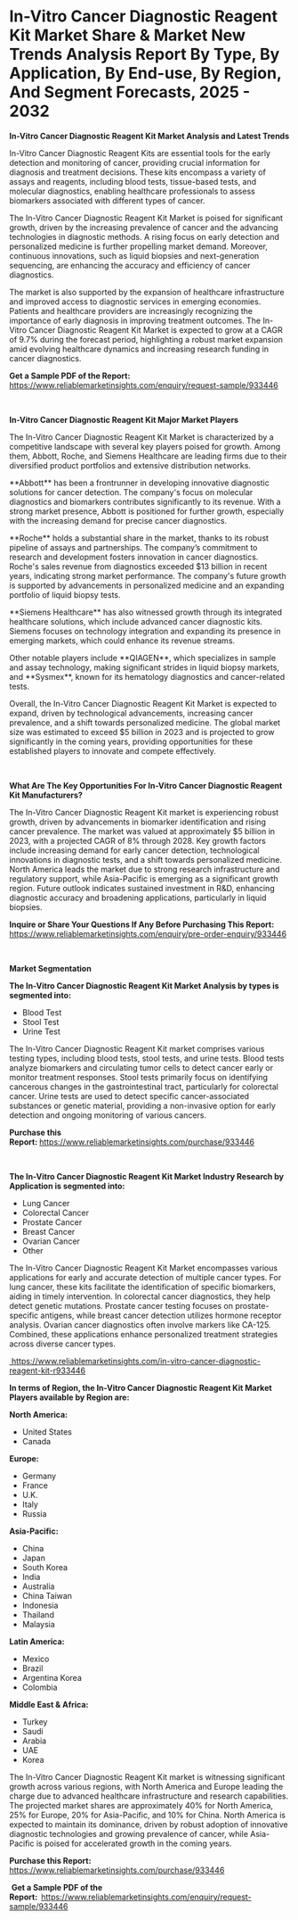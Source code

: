 <p><h1>In-Vitro Cancer Diagnostic Reagent Kit Market Share & Market New Trends Analysis Report By Type, By Application, By End-use, By Region, And Segment Forecasts, 2025 - 2032</h1></p><p><strong>In-Vitro Cancer Diagnostic Reagent Kit Market Analysis and Latest Trends</strong></p>
<p><p>In-Vitro Cancer Diagnostic Reagent Kits are essential tools for the early detection and monitoring of cancer, providing crucial information for diagnosis and treatment decisions. These kits encompass a variety of assays and reagents, including blood tests, tissue-based tests, and molecular diagnostics, enabling healthcare professionals to assess biomarkers associated with different types of cancer.</p><p>The In-Vitro Cancer Diagnostic Reagent Kit Market is poised for significant growth, driven by the increasing prevalence of cancer and the advancing technologies in diagnostic methods. A rising focus on early detection and personalized medicine is further propelling market demand. Moreover, continuous innovations, such as liquid biopsies and next-generation sequencing, are enhancing the accuracy and efficiency of cancer diagnostics.</p><p>The market is also supported by the expansion of healthcare infrastructure and improved access to diagnostic services in emerging economies. Patients and healthcare providers are increasingly recognizing the importance of early diagnosis in improving treatment outcomes. The In-Vitro Cancer Diagnostic Reagent Kit Market is expected to grow at a CAGR of 9.7% during the forecast period, highlighting a robust market expansion amid evolving healthcare dynamics and increasing research funding in cancer diagnostics.</p></p>
<p><strong>Get a Sample PDF of the Report:&nbsp;</strong> <a href="https://www.reliablemarketinsights.com/enquiry/request-sample/933446?utm_campaign=3014&utm_medium=2&utm_source=Github&utm_content=ia&utm_term=14042025&utm_id=in-vitro-cancer-diagnostic-reagent-kit">https://www.reliablemarketinsights.com/enquiry/request-sample/933446</a></p>
<p>&nbsp;</p>
<p><strong>In-Vitro Cancer Diagnostic Reagent Kit Major Market Players</strong></p>
<p><p>The In-Vitro Cancer Diagnostic Reagent Kit Market is characterized by a competitive landscape with several key players poised for growth. Among them, Abbott, Roche, and Siemens Healthcare are leading firms due to their diversified product portfolios and extensive distribution networks.</p><p>**Abbott** has been a frontrunner in developing innovative diagnostic solutions for cancer detection. The company's focus on molecular diagnostics and biomarkers contributes significantly to its revenue. With a strong market presence, Abbott is positioned for further growth, especially with the increasing demand for precise cancer diagnostics.</p><p>**Roche** holds a substantial share in the market, thanks to its robust pipeline of assays and partnerships. The company’s commitment to research and development fosters innovation in cancer diagnostics. Roche's sales revenue from diagnostics exceeded $13 billion in recent years, indicating strong market performance. The company's future growth is supported by advancements in personalized medicine and an expanding portfolio of liquid biopsy tests.</p><p>**Siemens Healthcare** has also witnessed growth through its integrated healthcare solutions, which include advanced cancer diagnostic kits. Siemens focuses on technology integration and expanding its presence in emerging markets, which could enhance its revenue streams. </p><p>Other notable players include **QIAGEN**, which specializes in sample and assay technology, making significant strides in liquid biopsy markets, and **Sysmex**, known for its hematology diagnostics and cancer-related tests.</p><p>Overall, the In-Vitro Cancer Diagnostic Reagent Kit Market is expected to expand, driven by technological advancements, increasing cancer prevalence, and a shift towards personalized medicine. The global market size was estimated to exceed $5 billion in 2023 and is projected to grow significantly in the coming years, providing opportunities for these established players to innovate and compete effectively.</p></p>
<p>&nbsp;</p>
<p><strong>What Are The Key Opportunities For In-Vitro Cancer Diagnostic Reagent Kit Manufacturers?</strong></p>
<p><p>The In-Vitro Cancer Diagnostic Reagent Kit market is experiencing robust growth, driven by advancements in biomarker identification and rising cancer prevalence. The market was valued at approximately $5 billion in 2023, with a projected CAGR of 8% through 2028. Key growth factors include increasing demand for early cancer detection, technological innovations in diagnostic tests, and a shift towards personalized medicine. North America leads the market due to strong research infrastructure and regulatory support, while Asia-Pacific is emerging as a significant growth region. Future outlook indicates sustained investment in R&D, enhancing diagnostic accuracy and broadening applications, particularly in liquid biopsies.</p></p>
<p><strong>Inquire or Share Your Questions If Any Before Purchasing This Report:</strong> <a href="https://www.reliablemarketinsights.com/enquiry/pre-order-enquiry/933446?utm_campaign=3014&utm_medium=2&utm_source=Github&utm_content=ia&utm_term=14042025&utm_id=in-vitro-cancer-diagnostic-reagent-kit">https://www.reliablemarketinsights.com/enquiry/pre-order-enquiry/933446</a></p>
<p>&nbsp;</p>
<p><strong>Market Segmentation</strong></p>
<p><strong>The In-Vitro Cancer Diagnostic Reagent Kit Market Analysis by types is segmented into:</strong></p>
<p><ul><li>Blood Test</li><li>Stool Test</li><li>Urine Test</li></ul></p>
<p><p>The In-Vitro Cancer Diagnostic Reagent Kit market comprises various testing types, including blood tests, stool tests, and urine tests. Blood tests analyze biomarkers and circulating tumor cells to detect cancer early or monitor treatment responses. Stool tests primarily focus on identifying cancerous changes in the gastrointestinal tract, particularly for colorectal cancer. Urine tests are used to detect specific cancer-associated substances or genetic material, providing a non-invasive option for early detection and ongoing monitoring of various cancers.</p></p>
<p><strong>Purchase this Report:&nbsp;</strong><a href="https://www.reliablemarketinsights.com/purchase/933446?utm_campaign=3014&utm_medium=2&utm_source=Github&utm_content=ia&utm_term=14042025&utm_id=in-vitro-cancer-diagnostic-reagent-kit">https://www.reliablemarketinsights.com/purchase/933446</a></p>
<p>&nbsp;</p>
<p><strong>The In-Vitro Cancer Diagnostic Reagent Kit Market Industry Research by Application is segmented into:</strong></p>
<p><ul><li>Lung Cancer</li><li>Colorectal Cancer</li><li>Prostate Cancer</li><li>Breast Cancer</li><li>Ovarian Cancer</li><li>Other</li></ul></p>
<p><p>The In-Vitro Cancer Diagnostic Reagent Kit Market encompasses various applications for early and accurate detection of multiple cancer types. For lung cancer, these kits facilitate the identification of specific biomarkers, aiding in timely intervention. In colorectal cancer diagnostics, they help detect genetic mutations. Prostate cancer testing focuses on prostate-specific antigens, while breast cancer detection utilizes hormone receptor analysis. Ovarian cancer diagnostics often involve markers like CA-125. Combined, these applications enhance personalized treatment strategies across diverse cancer types.</p></p>
<p><a href="https://www.reliablemarketinsights.com/in-vitro-cancer-diagnostic-reagent-kit-r933446?utm_campaign=3014&utm_medium=2&utm_source=Github&utm_content=ia&utm_term=14042025&utm_id=in-vitro-cancer-diagnostic-reagent-kit">&nbsp;https://www.reliablemarketinsights.com/in-vitro-cancer-diagnostic-reagent-kit-r933446</a></p>
<p><strong>In terms of Region, the In-Vitro Cancer Diagnostic Reagent Kit Market Players available by Region are:</strong></p>
<p>
    <p> <strong> North America: </strong>
        <ul>
            <li>United States</li>
            <li>Canada</li>
        </ul>
        </p> 
    <p> <strong> Europe: </strong>
        <ul>
            <li>Germany</li>
            <li>France</li>
            <li>U.K.</li>
            <li>Italy</li>
            <li>Russia</li>
        </ul>
        </p> 
    <p> <strong> Asia-Pacific: </strong>
        <ul>
            <li>China</li>
            <li>Japan</li>
            <li>South Korea</li>
            <li>India</li>
            <li>Australia</li>
            <li>China Taiwan</li>
            <li>Indonesia</li>
            <li>Thailand</li>
            <li>Malaysia</li>
        </ul>
        </p> 
    <p> <strong> Latin America: </strong>
        <ul>
            <li>Mexico</li>
            <li>Brazil</li>
            <li>Argentina Korea</li>
            <li>Colombia</li>
        </ul>
        </p> 
    <p> <strong> Middle East & Africa: </strong>
        <ul>
            <li>Turkey</li>
            <li>Saudi</li>
            <li>Arabia</li>
            <li>UAE</li>
            <li>Korea</li>
        </ul>
    </p>
    </p>
<p><p>The In-Vitro Cancer Diagnostic Reagent Kit market is witnessing significant growth across various regions, with North America and Europe leading the charge due to advanced healthcare infrastructure and research capabilities. The projected market shares are approximately 40% for North America, 25% for Europe, 20% for Asia-Pacific, and 10% for China. North America is expected to maintain its dominance, driven by robust adoption of innovative diagnostic technologies and growing prevalence of cancer, while Asia-Pacific is poised for accelerated growth in the coming years.</p></p>
<p><strong>Purchase this Report: </strong><a href="https://www.reliablemarketinsights.com/purchase/933446?utm_campaign=3014&utm_medium=2&utm_source=Github&utm_content=ia&utm_term=14042025&utm_id=in-vitro-cancer-diagnostic-reagent-kit">https://www.reliablemarketinsights.com/purchase/933446</a></p>
<p>&nbsp;<strong>Get a Sample PDF of the Report:&nbsp;&nbsp;</strong><a href="https://www.reliablemarketinsights.com/enquiry/request-sample/933446?utm_campaign=3014&utm_medium=2&utm_source=Github&utm_content=ia&utm_term=14042025&utm_id=in-vitro-cancer-diagnostic-reagent-kit">https://www.reliablemarketinsights.com/enquiry/request-sample/933446</a></p>
<p><strong></strong></p>
<p><p></p><p></p><p></p></p>